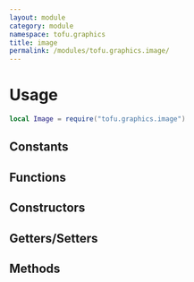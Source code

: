 ```yaml
---
layout: module
category: module
namespace: tofu.graphics
title: image
permalink: /modules/tofu.graphics.image/
---
```

# Usage

```lua
local Image = require("tofu.graphics.image")
```

## Constants

## Functions

## Constructors

## Getters/Setters

## Methods
